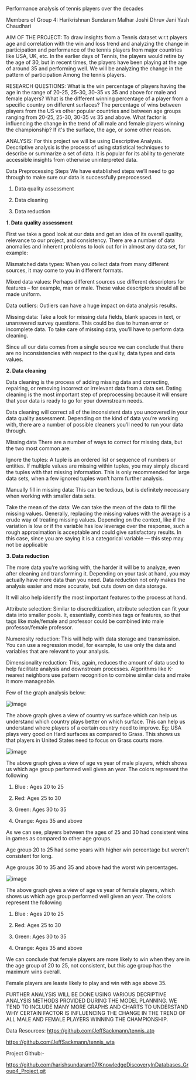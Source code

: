 Performance analysis of tennis players over the decades

Members of Group 4:
Harikrishnan Sundaram 
Malhar Joshi
Dhruv Jani
Yash Chaudhari 


AIM OF THE PROJECT:
To draw insights from a Tennis dataset w.r.t players age and correlation with the win and loss trend and analyzing the change in participation and performance of the tennis players from major countries like USA, UK, etc. In the earlier days of Tennis, the players would retire by the age of 30, but in recent times, the players have been playing at the age of around 35 and performing well. We will be analyzing the change in the pattern of participation Among the tennis players.

RESEARCH QUESTIONS:
What is the win percentage of players having the age in the range of 20-25, 25-30, 30-35 vs 35 and above for male and female players?
What is the different winning percentage of a player from a specific country on different surfaces?
The percentage of wins between players from the US vs other popular countries and between age groups ranging from 20-25, 25-30, 30-35 vs 35 and above.
What factor is influencing the change in the trend of all male and female players winning the championship? If it's the surface, the age, or some other reason.


ANALYSIS:
For this project we will be using Descriptive Analysis. Descriptive analysis is the process of using statistical techniques to describe or summarize a set of data. It is popular for its ability to generate accessible insights from otherwise uninterpreted data.



Data Preprocessing Steps
We have established steps we’ll need to go through to make sure our data is successfully preprocessed.

1. Data quality assessment

2. Data cleaning

3. Data reduction


**1. Data quality assessment**

First we take a good look at our data and get an idea of its overall quality, relevance to our project, and consistency. There are a number of data anomalies and inherent problems to look out for in almost any data set, for example:

Mismatched data types: When you collect data from many different sources, it may come to you in different formats.

Mixed data values: Perhaps different sources use different descriptors for features – for example, man or male. These value descriptors should all be made uniform.

Data outliers: Outliers can have a huge impact on data analysis results.

Missing data: Take a look for missing data fields, blank spaces in text, or unanswered survey questions. This could be due to human error or incomplete data. To take care of missing data, you’ll have to perform data cleaning.

Since all our data comes from a single source we can conclude that there are no inconsistencies with respect to the quality, data types and data values.


**2. Data cleaning**

Data cleaning is the process of adding missing data and correcting, repairing, or removing incorrect or irrelevant data from a data set. Dating cleaning is the most important step of preprocessing because it will ensure that your data is ready to go for your downstream needs.

Data cleaning will correct all of the inconsistent data you uncovered in your data quality assessment. Depending on the kind of data you’re working with, there are a number of possible cleaners you’ll need to run your data through.

Missing data There are a number of ways to correct for missing data, but the two most common are:

Ignore the tuples: A tuple is an ordered list or sequence of numbers or entities. If multiple values are missing within tuples, you may simply discard the tuples with that missing information. This is only recommended for large data sets, when a few ignored tuples won’t harm further analysis.

Manually fill in missing data: This can be tedious, but is definitely necessary when working with smaller data sets.

Take the mean of the data: We can take the mean of the data to fill the missing values. Generally, replacing the missing values with the average is a crude way of treating missing values. Depending on the context, like if the variation is low or if the variable has low leverage over the response, such a rough approximation is acceptable and could give satisfactory results. In this case, since you are saying it is a categorical variable — this step may not be applicable


**3. Data reduction**


The more data you’re working with, the harder it will be to analyze, even after cleaning and transforming it. Depending on your task at hand, you may actually have more data than you need. Data reduction not only makes the analysis easier and more accurate, but cuts down on data storage.

It will also help identify the most important features to the process at hand.

Attribute selection: Similar to discreditization, attribute selection can fit your data into smaller pools. It, essentially, combines tags or features, so that tags like male/female and professor could be combined into male professor/female professor.

Numerosity reduction: This will help with data storage and transmission. You can use a regression model, for example, to use only the data and variables that are relevant to your analysis.

Dimensionality reduction: This, again, reduces the amount of data used to help facilitate analysis and downstream processes. Algorithms like K-nearest neighbors use pattern recognition to combine similar data and make it more manageable.



Few of the graph analysis below:



![image](https://user-images.githubusercontent.com/69467542/142350967-0f581904-3d69-4718-8ec1-13449f27ed33.png)

The above graph gives a view of country vs surface which can help us understand which country plays better on which surface. This can help us understand where players of a certain country need to improve. Eg: USA plays very good on Hard surfaces as compared to Grass. This shows us that players in United States need to focus on Grass courts more.


![image](https://user-images.githubusercontent.com/69467542/142350358-4aa9d45e-66a9-40b0-ab00-d006e42d1467.png)

The above graph gives a view of age vs year of male players, which shows us which age group performed well given an year. The colors represent the following

1. Blue : Ages 20 to 25

2. Red: Ages 25 to 30

3. Green: Ages 30 to 35

4. Orange: Ages 35 and above

As we can see, players between the ages of 25 and 30 had consistent wins in games as compared to other age groups.

Age group 20 to 25 had some years with higher win percentage but weren't consistent for long.

Age groups 30 to 35 and 35 and above had the worst win percentages.




![image](https://user-images.githubusercontent.com/69467542/142350441-24443c6d-f79f-4d12-a656-7dc22712d648.png)

The above graph gives a view of age vs year of female players, which shows us which age group performed well given an year. The colors represent the following

1. Blue : Ages 20 to 25

2. Red: Ages 25 to 30

3. Green: Ages 30 to 35

4. Orange: Ages 35 and above

We can conclude that female players are more likely to win when they are in the age group of 20 to 25, not consistent, but this age group has the maximum wins overall.

Female players are leaste likely to play and win with age above 35.




FURTHER ANALYSIS WILL BE DONE USING VARIOUS DECRIPTIVE ANALYSIS METHODS PROVIDED DURING THE MODEL PLANNING. WE TEND TO INCLUDE MANY MORE GRAPHS AND CHARTS TO UNDERSTAND WHY CERTAIN FACTOR IS INFLUENCING THE CHANGE IN THE TREND OF ALL MALE AND FEMALE PLAYERS WINNING THE CHAMPIONSHIP.






Data Resources: 
https://github.com/JeffSackmann/tennis_atp

https://github.com/JeffSackmann/tennis_wta

Project Github:- 

https://github.com/harishsundaram07/KnowledgeDiscoveryInDatabases_Group4_Project.git


 


